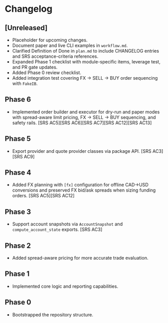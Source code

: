# Changelog

## [Unreleased]
- Placeholder for upcoming changes.
- Document paper and live CLI examples in `workflow.md`.
- Clarified Definition of Done in `plan.md` to include CHANGELOG entries and SRS acceptance-criteria references.
- Expanded Phase 1 checklist with module-specific items, leverage test, and PR gate updates.
- Added Phase 0 review checklist.
- Added integration test covering FX → SELL → BUY order sequencing with `FakeIB`.


## Phase 6
- Implemented order builder and executor for dry-run and paper modes with spread-aware limit pricing, FX → SELL → BUY sequencing, and safety rails. [SRS AC5][SRS AC6][SRS AC7][SRS AC12][SRS AC13]

## Phase 5
- Export provider and quote provider classes via package API. [SRS AC3][SRS AC9]

## Phase 4
- Added FX planning with `[fx]` configuration for offline CAD→USD conversions and preserved FX bid/ask spreads when sizing funding orders. [SRS AC5][SRS AC12]

## Phase 3
- Support account snapshots via `AccountSnapshot` and `compute_account_state` exports. [SRS AC3]

## Phase 2
- Added spread-aware pricing for more accurate trade evaluation.

## Phase 1
- Implemented core logic and reporting capabilities.

## Phase 0
- Bootstrapped the repository structure.
